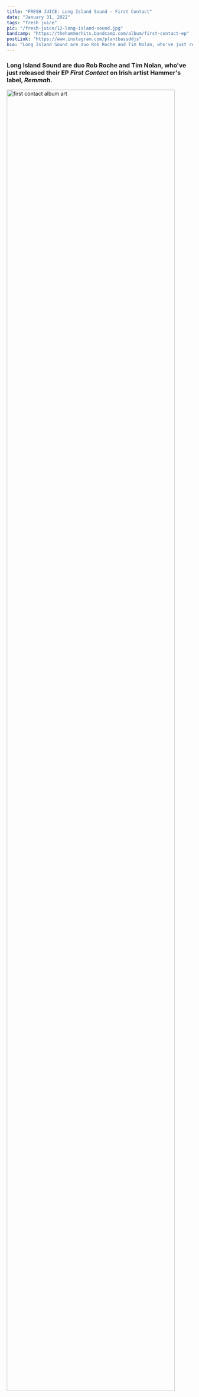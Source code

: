 ```yaml
---
title: "FRESH JUICE: Long Island Sound - First Contact"
date: "January 31, 2022"
tags: "fresh juice"
pic: "/fresh-juice/12-long-island-sound.jpg"
bandcamp: "https://thehammerhits.bandcamp.com/album/first-contact-ep"
postLink: "https://www.instagram.com/plantbassddjs"
bio: "Long Island Sound are duo Rob Roche and Tim Nolan, who've just released their EP 'First Contact' on Irish artist Hammer's label, 'Remmah'..."
---
```


### Long Island Sound are duo Rob Roche and Tim Nolan, who've just released their EP _First Contact_ on Irish artist Hammer's label, _Remmah_.

<img src="/fresh-juice/12-long-island-sound-ep.jpg" alt="first contact album art" width="95%" />

Hailing from Dublin, the duo have created a phenomenal release of ambient and pulsing cuts that find tranquil moments in space throughout.

Lead single _Memory_ weaves at a hypnotic pace from start to finish. The bassline ducks and moves around an arp line glued together with a pumping kick to make this track a highlight to watch out for at their next show. The accompanying video is a mind-melting trip. https://www.youtube.com/watch?v=wNH0UsVg5j0.

_First Contact_ and _Wind & Rain_ layer delayed drums that give space to construct gorgeous progressive melodies. Both tracks build to their own zenith before leaving the journey back down weightless and shimmering. From being in the crowd at Long Island Sound's show at CABAL Limerick last year, we had an instant admiration for both Rob and Tim's skills for calculated construction of musical textures and energy flow throughout their set.

_Aurora_ reminds us of that night. A smooth track of two parts, The first commanded by a vocal sample and drum groove working against it, and the second half by a filter-controlled arp that has us holding our breaths for a release.

_Komorebi_ details a swaggering frenetic acid line and a relaxed ambient groove underneath. A standout favourite of ours coming in at 4.31 minutes, it is the shortest track but most impactful!

<img src="/fresh-juice/12-sos-press-pic.jpg" alt="press pic of the two lads" width="95%" />

First Contact by Long Island Sound is a stellar release out now that you can stream and purchase digitally from bandcamp. https://thehammerhits.bandcamp.com/album/first-contact-ep
